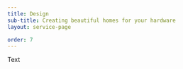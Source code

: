 ```yaml
---
title: Design
sub-title: Creating beautiful homes for your hardware
layout: service-page

order: 7
---
```


Text